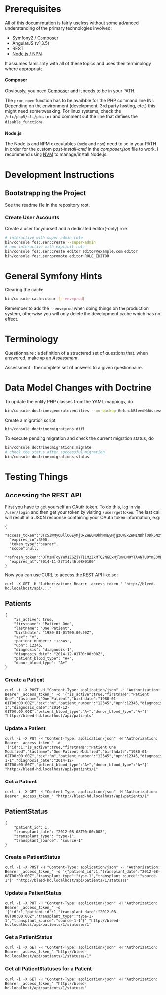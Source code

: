 # Prerequisites

All of this documentation is fairly useless without some advanced understanding of the primary technologies involved:
* Symfony2 / [Composer](https://getcomposer.org/)
* AngularJS (v1.3.5)
* REST
* [Node.js / NPM](https://github.com/creationix/nvm)

It assumes familiarity with all of these topics and uses their terminology where appropriate.

#### Composer
Obviously, you need [Composer](https://getcomposer.org/) and it needs to be in your PATH.

The `proc_open` function has to be available for the PHP command line INI. Depending on the environment (development, 3rd party hosting, etc.) this might need some tweaking. For linux systems, check the `/etc/php5/cli/php.ini` and comment out the line that defines the `disable_functions`.

#### Node.js
The Node.js and NPM executables (`node` and `npm`) need to be in your PATH in order for the custom _post-install-cmd_ in the _composer.json_ file to work. I recommend using [NVM](https://github.com/creationix/nvm) to manage/install Node.js.

# Development Instructions

## Bootstrapping the Project

See the readme file in the repository root.

### Create User Accounts
Create a user for yourself and a dedicated editor(-only) role
```bash
# interactive with super admin role
bin/console fos:user:create --super-admin
# non-interactive with explicit role
bin/console fos:user:create editor editor@example.com editor
bin/console fos:user:promote editor ROLE_EDITOR
```


# General Symfony Hints

Clearing the cache
```bash
bin/console cache:clear [--env=prod]
```
Remember to add the `--env=prod` when doing things on the production system, otherwise you will only delete the development cache which has no effect.



# Terminology

Questionnaire
: a definition of a structured set of questions that, when answered, make up an *Assessment*.

Assessment
: the complete set of answers to a given questionnaire.



# Data Model Changes with Doctrine

To update the entity PHP classes from the YAML mappings, do
```bash
bin/console doctrine:generate:entities --no-backup GetunikBleedHdAssessmentDataBundle
```

Create a migration script
```bash
bin/console doctrine:migrations:diff
```

To execute pending migration and check the current migration status, do
```bash
bin/console doctrine:migrations:migrate
# check the status after successful migration
bin/console doctrine:migrations:status
```



# Testing Things

## Accessing the REST API

First you have to get yourself an OAuth token. To do this, log in via `/user/login` and then get your token by visiting `/user/gettoken`. The last call will result in a JSON response containing your OAuth token information, e.g:

```
{
  "access_token":"OTc5ZWMyODllOGEyMjQxZWE0NDhhMmEyMjgzOWExZWM1NDhlODk5NzYwMWEwMzI4NzhkODkzZjY5MDgwNTFkOQ",
  "expires_in":3600,
  "token_type":"bearer",
  "scope":null,
  "refresh_token":"OTMzMTcyYWM1ZGZjYTI1M2ZkMTQ2NGExMjlmMDM0YTA4NTU0YmE3MDhhNDllZDRhYjlmNWQ2OGQ2ZDY5MDI0Yg",
  "expires_at":"2014-11-27T14:46:08+0100"
}
```

Now you can use CURL to access the REST API like so:
```
curl -X GET -H "Authorization: Bearer _access_token_" "http://bleed-hd.localhost/api/..."
```

## Patients
```
{
	"is_active": true,
	"firstname": "Patient One",
	"lastname": "One Patient",
	"birthdate": "1980-01-01T00:00:00Z",
	"sex": "m",
	"patient_number": "12345",
	"upn": 12345,
	"diagnosis": "diagnosis-1",
	"diagnosis_date": "2014-12-01T00:00:00Z",
	"patient_blood_type": "A+",
	"donor_blood_type": "A+"
}
```

### Create a Patient
```
curl -i -X POST -H "Content-Type: application/json" -H "Authorization: Bearer _access_token_" -d '{"is_active":true,"firstname":"Patient One","lastname":"One Patient","birthdate":"1980-01-01T00:00:00Z","sex":"m","patient_number":"12345","upn":12345,"diagnosis":"diagnosis-1","diagnosis_date":"2014-12-01T00:00:00Z","patient_blood_type":"A+","donor_blood_type":"A+"}' "http://bleed-hd.localhost/api/patients"
```

### Update a Patient
```
curl -i -X PUT -H "Content-Type: application/json" -H "Authorization: Bearer _access_token_" -d '{"id":1,"is_active":true,"firstname":"Patient One Modified","lastname":"One Patient Modified","birthdate":"1980-01-02T00:00:00Z","sex":"m","patient_number":"12345","upn":12345,"diagnosis":"diagnosis-1-1","diagnosis_date":"2014-12-02T00:00:00Z","patient_blood_type":"A+","donor_blood_type":"A+"}' "http://bleed-hd.localhost/api/patients/1"
```

### Get a Patient
```
curl -i -X GET -H "Content-Type: application/json" -H "Authorization: Bearer _access_token_" "http://bleed-hd.localhost/api/patients/1"
```

## PatientStatus
```
{
	"patient_id": 1,
	"transplant_date": "2012-08-08T00:00:00Z",
	"transplant_type": "type-1",
	"transplant_source": "source-1"
}
```

### Create a PatientStatus
```
curl -i -X POST -H "Content-Type: application/json" -H "Authorization: Bearer _access_token_" -d '{"patient_id":1,"transplant_date":"2012-08-08T00:00:00Z","transplant_type":"type-1","transplant_source":"source-1"}' "http://bleed-hd.localhost/api/patients/1/statuses"
```

### Update a PatientStatus
```
curl -i -X PUT -H "Content-Type: application/json" -H "Authorization: Bearer _access_token_" -d '{"id":1,"patient_id":1,"transplant_date":"2012-08-08T00:00:00Z","transplant_type":"type-1-1","transplant_source":"source-1-1"}' "http://bleed-hd.localhost/api/patients/1/statuses/1"
```

### Get a PatientStatus
```
curl -i -X GET -H "Content-Type: application/json" -H "Authorization: Bearer _access_token_" "http://bleed-hd.localhost/api/patients/1/statuses/1"
```

### Get all PatientStatuses for a Patient
```
curl -i -X GET -H "Content-Type: application/json" -H "Authorization: Bearer _access_token_" "http://bleed-hd.localhost/api/patients/1/statuses"
```
